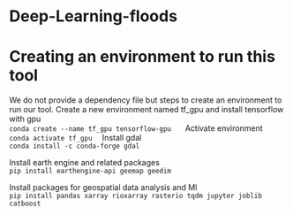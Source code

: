 # Deep-Learning-floods

# Creating an environment to run this tool    
We do not provide a dependency file but steps to create an environment to run our tool.
Create a new environment named tf_gpu and install tensorflow with gpu    
````conda create --name tf_gpu tensorflow-gpu   ````
Activate environment  
````conda activate tf_gpu  ````
Install gdal  
````conda install -c conda-forge gdal  ````

Install earth engine and related packages  
````pip install earthengine-api geemap geedim  ````

Install packages for geospatial data analysis and Ml  
````pip install pandas xarray rioxarray rasterio tqdm jupyter joblib catboost  ````
